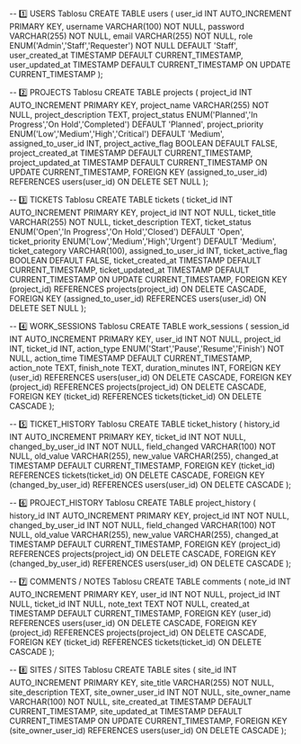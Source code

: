 -- 1️⃣ USERS Tablosu
CREATE TABLE users (
    user_id INT AUTO_INCREMENT PRIMARY KEY,
    username VARCHAR(100) NOT NULL,
    password VARCHAR(255) NOT NULL,
    email VARCHAR(255) NOT NULL,
    role ENUM('Admin','Staff','Requester') NOT NULL DEFAULT 'Staff',
    user_created_at TIMESTAMP DEFAULT CURRENT_TIMESTAMP,
    user_updated_at TIMESTAMP DEFAULT CURRENT_TIMESTAMP ON UPDATE CURRENT_TIMESTAMP
);

-- 2️⃣ PROJECTS Tablosu
CREATE TABLE projects (
    project_id INT AUTO_INCREMENT PRIMARY KEY,
    project_name VARCHAR(255) NOT NULL,
    project_description TEXT,
    project_status ENUM('Planned','In Progress','On Hold','Completed') DEFAULT 'Planned',
    project_priority ENUM('Low','Medium','High','Critical') DEFAULT 'Medium',
    assigned_to_user_id INT,
    project_active_flag BOOLEAN DEFAULT FALSE,
    project_created_at TIMESTAMP DEFAULT CURRENT_TIMESTAMP,
    project_updated_at TIMESTAMP DEFAULT CURRENT_TIMESTAMP ON UPDATE CURRENT_TIMESTAMP,
    FOREIGN KEY (assigned_to_user_id) REFERENCES users(user_id) ON DELETE SET NULL
);

-- 3️⃣ TICKETS Tablosu
CREATE TABLE tickets (
    ticket_id INT AUTO_INCREMENT PRIMARY KEY,
    project_id INT NOT NULL,
    ticket_title VARCHAR(255) NOT NULL,
    ticket_description TEXT,
    ticket_status ENUM('Open','In Progress','On Hold','Closed') DEFAULT 'Open',
    ticket_priority ENUM('Low','Medium','High','Urgent') DEFAULT 'Medium',
    ticket_category VARCHAR(100),
    assigned_to_user_id INT,
    ticket_active_flag BOOLEAN DEFAULT FALSE,
    ticket_created_at TIMESTAMP DEFAULT CURRENT_TIMESTAMP,
    ticket_updated_at TIMESTAMP DEFAULT CURRENT_TIMESTAMP ON UPDATE CURRENT_TIMESTAMP,
    FOREIGN KEY (project_id) REFERENCES projects(project_id) ON DELETE CASCADE,
    FOREIGN KEY (assigned_to_user_id) REFERENCES users(user_id) ON DELETE SET NULL
);

-- 4️⃣ WORK_SESSIONS Tablosu
CREATE TABLE work_sessions (
    session_id INT AUTO_INCREMENT PRIMARY KEY,
    user_id INT NOT NULL,
    project_id INT,
    ticket_id INT,
    action_type ENUM('Start','Pause','Resume','Finish') NOT NULL,
    action_time TIMESTAMP DEFAULT CURRENT_TIMESTAMP,
    action_note TEXT,
    finish_note TEXT,
    duration_minutes INT,
    FOREIGN KEY (user_id) REFERENCES users(user_id) ON DELETE CASCADE,
    FOREIGN KEY (project_id) REFERENCES projects(project_id) ON DELETE CASCADE,
    FOREIGN KEY (ticket_id) REFERENCES tickets(ticket_id) ON DELETE CASCADE
);

-- 5️⃣ TICKET_HISTORY Tablosu
CREATE TABLE ticket_history (
    history_id INT AUTO_INCREMENT PRIMARY KEY,
    ticket_id INT NOT NULL,
    changed_by_user_id INT NOT NULL,
    field_changed VARCHAR(100) NOT NULL,
    old_value VARCHAR(255),
    new_value VARCHAR(255),
    changed_at TIMESTAMP DEFAULT CURRENT_TIMESTAMP,
    FOREIGN KEY (ticket_id) REFERENCES tickets(ticket_id) ON DELETE CASCADE,
    FOREIGN KEY (changed_by_user_id) REFERENCES users(user_id) ON DELETE CASCADE
);

-- 6️⃣ PROJECT_HISTORY Tablosu
CREATE TABLE project_history (
    history_id INT AUTO_INCREMENT PRIMARY KEY,
    project_id INT NOT NULL,
    changed_by_user_id INT NOT NULL,
    field_changed VARCHAR(100) NOT NULL,
    old_value VARCHAR(255),
    new_value VARCHAR(255),
    changed_at TIMESTAMP DEFAULT CURRENT_TIMESTAMP,
    FOREIGN KEY (project_id) REFERENCES projects(project_id) ON DELETE CASCADE,
    FOREIGN KEY (changed_by_user_id) REFERENCES users(user_id) ON DELETE CASCADE
);

-- 7️⃣ COMMENTS / NOTES Tablosu
CREATE TABLE comments (
    note_id INT AUTO_INCREMENT PRIMARY KEY,
    user_id INT NOT NULL,
    project_id INT NULL,
    ticket_id INT NULL,
    note_text TEXT NOT NULL,
    created_at TIMESTAMP DEFAULT CURRENT_TIMESTAMP,
    FOREIGN KEY (user_id) REFERENCES users(user_id) ON DELETE CASCADE,
    FOREIGN KEY (project_id) REFERENCES projects(project_id) ON DELETE CASCADE,
    FOREIGN KEY (ticket_id) REFERENCES tickets(ticket_id) ON DELETE CASCADE
);

-- 8️⃣ SITES / SITES Tablosu
CREATE TABLE sites (
    site_id INT AUTO_INCREMENT PRIMARY KEY,
    site_title VARCHAR(255) NOT NULL,
    site_description TEXT,
    site_owner_user_id INT NOT NULL,
    site_owner_name VARCHAR(100) NOT NULL,
    site_created_at TIMESTAMP DEFAULT CURRENT_TIMESTAMP,
    site_updated_at TIMESTAMP DEFAULT CURRENT_TIMESTAMP ON UPDATE CURRENT_TIMESTAMP,
    FOREIGN KEY (site_owner_user_id) REFERENCES users(user_id) ON DELETE CASCADE
);

